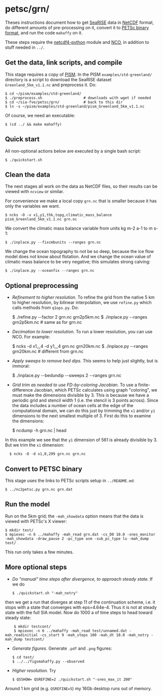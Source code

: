 petsc/grn/
==========

Theses instructions document how to get
[SeaRISE](http://websrv.cs.umt.edu/isis/index.php/SeaRISE_Assessment)
data in
[NetCDF](http://www.unidata.ucar.edu/software/netcdf/)
format, do different amounts of pre-processing on it, convert it to
[PETSc binary format](http://www.mcs.anl.gov/petsc/petsc-current/docs/manualpages/Viewer/PetscViewerBinaryOpen.html),
and run the code `mahaffy` on it.

These steps require the
[netcdf4-python](https://github.com/Unidata/netcdf4-python)
module and
[NCO](http://nco.sourceforge.net/),
in addition to stuff needed in `../`.


Get the data, link scripts, and compile
---------------------------------------

This stage requires a copy of [PISM](http://www.pism-docs.org).  In the PISM
`examples/std-greenland/` directory is a script to download the SeaRISE dataset
`Greenland_5km_v1.1.nc` and preprocess it.  Do:

    $ cd ~/pism/examples/std-greenland/
    $ ./preprocess.sh                   # downloads with wget if needed
    $ cd ~/sia-fve/petsc/grn/           # back to this dir
    $ ln -s ~/pism/examples/std-greenland/pism_Greenland_5km_v1.1.nc

Of course, we need an executable:

    $ (cd ../ && make mahaffy)


Quick start
-----------

All non-optional actions below are executed by a single bash script:

    $ ./quickstart.sh


Clean the data
--------------

The next stages all work on the data as NetCDF files, so their results can be
viewed with `ncview` or similar.

For convenience we make a local copy `grn.nc` that is smaller because it
has only the variables we want.

    $ ncks -O -v x1,y1,thk,topg,climatic_mass_balance pism_Greenland_5km_v1.1.nc grn.nc

We convert the climatic mass balance variable from units  kg m-2 a-1  to  m s-1:

    $ ./inplace.py --fixcmbunits --ranges grn.nc

We change the ocean topography to not be so deep, because the ice flow
model does not know about flotation.  And we change the ocean value of climatic
mass balance to be very negative; this simulates strong calving:

    $ ./inplace.py --oceanfix --ranges grn.nc


Optional preprocessing
----------------------

  * _Refinement to higher resolution._  To refine the grid from the native 5 km
  to higher resolution, by bilinear interpolation, we use `refine.py` which
  calls methods from `q1ops.py`.  Do:

      $ ./refine.py --factor 2 grn.nc grn2p5km.nc
      $ ./inplace.py --ranges grn2p5km.nc          # same as for grn.nc

  * _Decimation to lower resolution._  To run a lower resolution, you can use
  NCO.  For example:

      $ ncks -d x1,,,4 -d y1,,,4 grn.nc grn20km.nc
      $ ./inplace.py --ranges grn20km.nc          # different from grn.nc

  * _Apply sweeps to remove bed dips._  This seems to help just slightly, but is
  immoral:

      $ ./inplace.py --bedundip --sweeps 2 --ranges grn.nc

  * _Grid trim as needed to use FD-by-coloring Jacobian._  To use a
  finite-difference Jacobian, which PETSc calculates using graph "coloring",
  we must make the dimensions divisible by 3.  This is because we have a
  periodic grid and stencil width 1 (i.e. the stencil is 3 points across).
  Since the data includes a number of ocean cells at the
  edge of the computational domain, we can do this just by trimming the `x1`
  and/or `y1` dimensions to the next smallest multiple of 3.  First do this
  to examine the dimensions:

      $ ncdump -h grn.nc | head

  In this example we see that the `y1` dimension of 561 is already divisible
  by 3.  But we trim the `x1` dimension:

      $ ncks -O -d x1,0,299 grn.nc grn.nc


Convert to PETSC binary
-----------------------

This stage uses the links to PETSc scripts setup in `../README.md`:

    $ ../nc2petsc.py grn.nc grn.dat


Run the model
-------------

Run on the 5km grid; the `-mah_showdata` option means that the data is viewed
with PETSc's X viewer:

    $ mkdir test/
    $ mpiexec -n 6 ../mahaffy -mah_read grn.dat -cs_D0 10.0 -snes_monitor -mah_showdata -draw_pause 2 -pc_type asm -sub_pc_type lu -mah_dump test/

This run only takes a few minutes.


More optional steps
-------------------

  * _Do "manual" time steps after divergence, to approach steady state._  If we
  do

        $ ./quickstart.sh "-mah_notry"

  then we get a run that diverges at step 11 of the continuation scheme, i.e.
  it stops with a state that converges with eps=4.64e-4.  Thus it is not at
  steady state with the full SIA model.  Now do 1000 a of time steps to head
  toward steady state:

        $ mkdir testcont/
        $ mpiexec -n 6 ../mahaffy -mah_read test/unnamed.dat -mah_readinitial -cs_start 9 -mah_steps 100 -mah_dt 10.0 -mah_notry -mah_dump testcont/

  * _Generate figures._  Generate `.pdf` and `.png` figures:

        $ cd test/
        $ ../../figsmahaffy.py --observed

  * _Higher resolution._  Try

        $ QSSHOW= QSREFINE=2 ./quickstart.sh "-snes_max_it 200"

  Around 1 km grid (e.g. `QSREFINE=5`) my 16Gb desktop runs out of memory.

